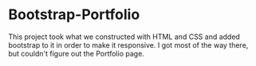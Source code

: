 # Bootstrap-Portfolio

This project took what we constructed with HTML and CSS and added bootstrap to it in order to make it responsive.  I got most of the way there, but couldn't figure out the Portfolio page.
